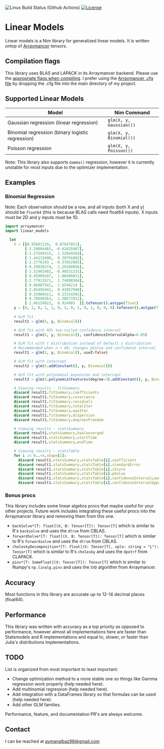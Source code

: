 ![Linux Build Status (Github Actions)](https://github.com/ayman-albaz/linear-models/actions/workflows/install_and_test.yml/badge.svg) [![License](https://img.shields.io/badge/License-Apache%202.0-blue.svg)](https://opensource.org/licenses/Apache-2.0)


# Linear Models
Linear models is a Nim library for generalized linear models. It is written ontop of [Arraymancer](https://github.com/mratsim/Arraymancer) tensors.


## Compilation flags
This library uses BLAS and LAPACK in its Arraymancer backend. Please use the [appropriate flags when compiling](https://github.com/mratsim/Arraymancer#performance-notice-on-nim-020--compilation-flags). I prefer using the [Arraymancer .cfg file](https://github.com/mratsim/Arraymancer/blob/master/nim.cfg) by dropping the .cfg file into the main directory of my project.


## Supported Linear Models
| Model                                            | Nim Command              |
|--------------------------------------------------|--------------------------|
| Gaussian regression (linear regression)          | `glm(X, y, Gaussian())`  |
| Binomial regression (binary logistic regression) | `glm(X, y, Binomial())`  |
| Poisson regression                               | `glm(X, y, Poisson())`   |

Note: This library also supports `Gamma()` regression, however it is currently unstable for most inputs due to the optimizer implementation.


## Examples

### Binomial Regression
Note: Each observation should be a row, and all inputs (both X and y) should be `float64` (this is because BLAS calls need float64 inputs). X inputs must be 2D and y inputs must be 1D.
```Nim
import arraymancer
import linear_models

  let
    X = [[0.95601119,  0.87647851],
         [-2.20004465, -0.62625987],
         [-1.27545515,  1.32644564],
         [-1.44131698,  0.39791802],
         [-2.1776243 , -0.37052885],
         [-0.29938274,  1.29160856],
         [-2.52902482, -0.40531331],
         [-0.45909187,  1.00496831],
         [-2.77913571,  1.74098504],
         [-0.86087541,  2.6546214 ],
         [-2.85495442,  0.43957948],
         [ 0.33060411,  0.23314301],
         [-0.78649263,  1.38671912],
         [-1.06159023,  0.924985  ]].toTensor().astype(float)
    y = [0, 1, 0, 1, 1, 0, 1, 0, 1, 0, 1, 0, 0, 0].toTensor().astype(float)
    
    # GLM fit
    result1 = glm(X, y, Binomial())

    # GLM fit with 95% two-tailed confidence interval
    result1 = glm(X, y, Binomial(), confidenceIntervalAlpha=0.05)

    # GLM fit with t distribution instead of default z distribution 
    # Recommended when n < 40; changes pValue and confidence interval
    result1 = glm(X, y, Binomial(), useZ=false)

    # GLM fit with intercept
    result2 = glm(X.addConstant(), y, Binomial())

    # GLM fit with polynomial expansion and intercept
    result3 = glm(X.polynomialFeatures(degree=3).addConstant(), y, Binomial())

    # Viewing results - fitSummary
    discard result1.fitSummary.coefficients
    discard result1.fitSummary.covariance
    discard result1.fitSummary.residuals
    discard result1.fitSummary.totalIter
    discard result1.fitSummary.maxIter
    discard result1.fitSummary.dispersion
    discard result1.fitSummary.degreesFreedom

    # Viewing results - statsSummary
    discard result1.statsSummary.hasConverged
    discard result1.statsSummary.startTime
    discard result1.statsSummary.endTime

    # Viewing results - statsTable
    for i in 0..<X.shape[1]:
      discard result1.statsSummary.statsTable[i].coefficient
      discard result1.statsSummary.statsTable[i].standardError
      discard result1.statsSummary.statsTable[i].zScore
      discard result1.statsSummary.statsTable[i].pValue
      discard result1.statsSummary.statsTable[i].confidenceIntervalLower
      discard result1.statsSummary.statsTable[i].confidenceIntervalUpper

```

### Bonus procs
This library includes some linear algebra procs that maybe useful for your other projects. Future work includes integrating these useful procs into the Arraymancer library and removing them from this one.

- `backSolve*[T: float](X, B: Tensor[T]): Tensor[T]` which is similar to R's `backsolve` and uses the `dtrsm` from CBLAS.
- `forwardSolve*[T: float](X, B: Tensor[T]): Tensor[T]` which is similar to R's `forwardsolve` and uses the `dtrsm` from CBLAS.
- `choleskyDecomposition*[T: float](X: Tensor[T], uplo: string = "L"): Tensor[T]` which is similar to R's `cholesky` and uses the `dpotrf` from CLAPACK.
- `pinv*[T: SomeFloat](X: Tensor[T]): Tensor[T]` which is similar to Numpy's `np.linalg.pinv` and uses the `SVD` algorithm from Arraymancer.


## Accuracy
Most functions in this library are accurate up-to 12-14 decimal places (float64).


## Performance
This library was written with accuracy as a top priority as opposed to performance, however almost all implementations here are faster than Statsmodels and R implementations and equal to, slower, or faster than Julia's distributions implementations. 


## TODO
List is organized from most important to least important:
- Change optimization method to a more stable one so things like Gamma regression work properly (help needed here).
- Add multinomial regression (help needed here).
- Add integration with a DataFrames library so that formulas can be used (help needed here).
- Add other GLM families.


Performance, feature, and documentation PR's are always welcome.



## Contact
I can be reached at aymanalbaz98@gmail.com

 
